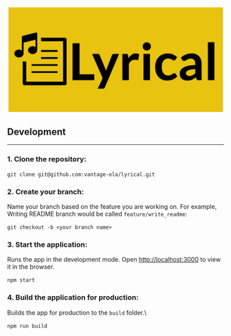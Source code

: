 
![logo](./src/img/logo-3.png)

## Development
---
### 1. Clone the repository:
```shell
git clone git@github.com:vantage-ola/lyrical.git
```
### 2. Create your branch:
Name your branch based on the feature you are working on. For example, Writing README branch would be called `feature/write_readme`:
```shell
git checkout -b <your branch name>
```
### 3. Start the application:
Runs the app in the development mode.
Open [http://localhost:3000](http://localhost:3000) to view it in the browser.
```shell
npm start
```
### 4. Build the application for production:

Builds the app for production to the `build` folder.\
```shell
npm run build
```